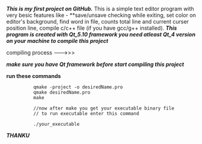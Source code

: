 ***This is my first project on GitHub.***
This is a simple text editor program with very besic features like - **save/unsave checking while exiting, set color on editor's background, find word in file, counts total line and current curser position line, compile c/c++ file (if you have gcc/g++ installed).
***This program is created with Qt_5.10 framework you need atleast Qt_4 version on your machine to compile this project***

compiling process --->>>

***make sure you have Qt framework before start compiling this project***

   **run these commands**
              
              qmake -project -o desiredName.pro
              qmake desiredName.pro
              make
              
              //now after make you get your executable binary file
              // to run executable enter this command
              
              ./your_executable
              
***THANKU***
